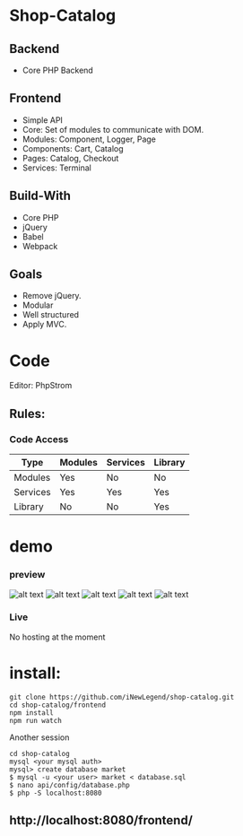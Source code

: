 # Shop-Catalog

## Backend
  - Core PHP Backend
  
## Frontend
  - Simple API
  - Core: Set of modules to communicate with DOM.
  - Modules: Component, Logger, Page
  - Components: Cart, Catalog
  - Pages: Catalog, Checkout 
  - Services: Terminal


## Build-With
  - Core PHP
  - jQuery
  - Babel
  - Webpack
  
## Goals
  - Remove jQuery.
  - Modular
  - Well structured
  - Apply MVC.

# Code
Editor: PhpStrom

## Rules:
### Code Access
| Type | Modules | Services | Library
| ------ | ------ | ------ | ------ |
| Modules | Yes | No | No
| Services | Yes | Yes | Yes
| Library | No | No | Yes

# demo
### preview
![alt text](https://i.ibb.co/JFQ9Wm1/1.png)
![alt text](https://i.ibb.co/KGgyCx1/2.png)
![alt text](https://i.ibb.co/gygZSBb/3.png)
![alt text](https://i.ibb.co/cYV4d2G/image.png)
![alt text](https://i.ibb.co/kHsq0dq/image.png)

### Live
No hosting at the moment

# install:
```
git clone https://github.com/iNewLegend/shop-catalog.git
cd shop-catalog/frontend
npm install
npm run watch
```

Another session
```
cd shop-catalog
mysql <your mysql auth>
mysql> create database market
$ mysql -u <your user> market < database.sql
$ nano api/config/database.php
$ php -S localhost:8080
````
## http://localhost:8080/frontend/

